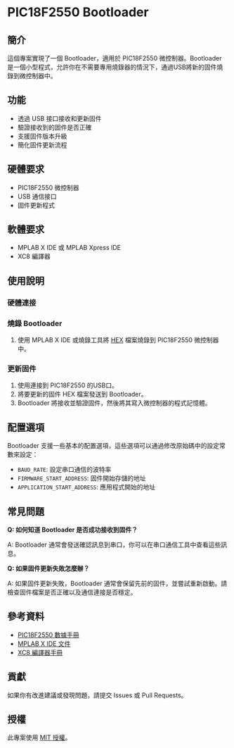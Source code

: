 # PIC18F2550 Bootloader

## 簡介

這個專案實現了一個 Bootloader，適用於 PIC18F2550 微控制器。Bootloader 是一個小型程式，允許你在不需要專用燒錄器的情況下，通過USB將新的固件燒錄到微控制器中。

## 功能

- 透過 USB 接口接收和更新固件
- 驗證接收到的固件是否正確
- 支援固件版本升級
- 簡化固件更新流程

## 硬體要求

- PIC18F2550 微控制器
- USB 通信接口
- 固件更新程式

## 軟體要求

- MPLAB X IDE 或 MPLAB Xpress IDE
- XC8 編譯器

## 使用說明

### 硬體連接

### 燒錄 Bootloader

1. 使用 MPLAB X IDE 或燒錄工具將 [HEX](https://github.com/SuperRockManZero/PIC18F2550-Bootloader/blob/main/Code/production/Bootloader_PIC18F2550.production.hex) 檔案燒錄到 PIC18F2550 微控制器中。

### 更新固件

1. 使用連接到 PIC18F2550 的USB口。
2. 將要更新的固件 HEX 檔案發送到 Bootloader。
3. Bootloader 將接收並驗證固件，然後將其寫入微控制器的程式記憶體。

## 配置選項

Bootloader 支援一些基本的配置選項，這些選項可以通過修改原始碼中的設定常數來設定：

- `BAUD_RATE`: 設定串口通信的波特率
- `FIRMWARE_START_ADDRESS`: 固件開始存儲的地址
- `APPLICATION_START_ADDRESS`: 應用程式開始的地址

## 常見問題

**Q: 如何知道 Bootloader 是否成功接收到固件？**

A: Bootloader 通常會發送確認訊息到串口，你可以在串口通信工具中查看這些訊息。

**Q: 如果固件更新失敗怎麼辦？**

A: 如果固件更新失敗，Bootloader 通常會保留先前的固件，並嘗試重新啟動。請檢查固件檔案是否正確以及通信連接是否穩定。

## 參考資料

- [PIC18F2550 數據手冊](https://www.microchip.com/wwwproducts/en/PIC18F2550)
- [MPLAB X IDE 文件](https://www.microchip.com/mplab/mplab-x-ide)
- [XC8 編譯器手冊](https://www.microchip.com/mplab/compilers)

## 貢獻

如果你有改進建議或發現問題，請提交 Issues 或 Pull Requests。

## 授權

此專案使用 [MIT 授權](LICENSE)。
